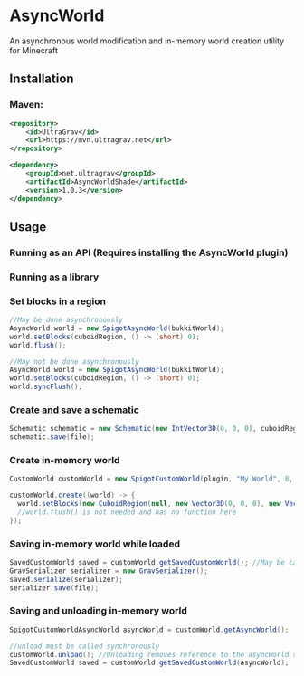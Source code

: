 # AsyncWorld
An asynchronous world modification and in-memory world creation utility for Minecraft
## Installation
### Maven:
```xml
<repository>
    <id>UltraGrav</id>
    <url>https://mvn.ultragrav.net</url>
</repository>

<dependency>
    <groupId>net.ultragrav</groupId>
    <artifactId>AsyncWorldShade</artifactId>
    <version>1.0.3</version>
</dependency>
```

## Usage
### Running as an API (Requires installing the AsyncWorld plugin)

### Running as a library

### Set blocks in a region
```java
//May be done asynchronously
AsyncWorld world = new SpigotAsyncWorld(bukkitWorld);
world.setBlocks(cuboidRegion, () -> (short) 0);
world.flush();

//May not be done asynchronously
AsyncWorld world = new SpigotAsyncWorld(bukkitWorld);
world.setBlocks(cuboidRegion, () -> (short) 0);
world.syncFlush();
```

### Create and save a schematic
```java
Schematic schematic = new Schematic(new IntVector3D(0, 0, 0), cuboidRegion);
schematic.save(file);
```

### Create in-memory world
```java
CustomWorld customWorld = new SpigotCustomWorld(plugin, "My World", 8, 8); //Plugin, Name, X Size in chunks, Z size in chunks

customWorld.create((world) -> {
  world.setBlocks(new CuboidRegion(null, new Vector3D(0, 0, 0), new Vector3D(1, 1, 1)), () -> (short) 1);
  //world.flush() is not needed and has no function here
});
```

### Saving in-memory world while loaded
```java
SavedCustomWorld saved = customWorld.getSavedCustomWorld(); //May be called asynchronously, the function will decide whether to post to main thread or not.
GravSerializer serializer = new GravSerializer();
saved.serialize(serializer);
serializer.save(file);
```

### Saving and unloading in-memory world
```java
SpigotCustomWorldAsyncWorld asyncWorld = customWorld.getAsyncWorld();

//unload must be called synchronously
customWorld.unload(); //Unloading removes reference to the asyncWorld so we store it in the line above
SavedCustomWorld saved = customWorld.getSavedCustomWorld(asyncWorld);
```
